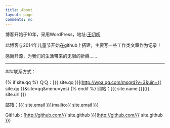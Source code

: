 ```yaml
---
title: About
layout: page
comments: no
---
```


博客开始于10年，采用WordPress，地址:[王叨叨](http://wangdaodao.com)

此博客与2014年儿童节开始在github上搭建，主要写一些工作类文章作为记录！

感谢开源，为我们的生活带来的无限的折腾……

----

###联系方式：

{% if site.qq %}
ＱＱ：[{{ site.qq }}](http://wpa.qq.com/msgrd?v=3&uin={{ site.qq }}&site=qq&menu=yes)
{% endif %}
网站：[{{ site.name }}]({{ site.url }})

邮箱：[{{ site.email }}](mailto:{{ site.email }})

GitHub : [http://github.com/{{ site.github }}](http://github.com/{{ site.github }})